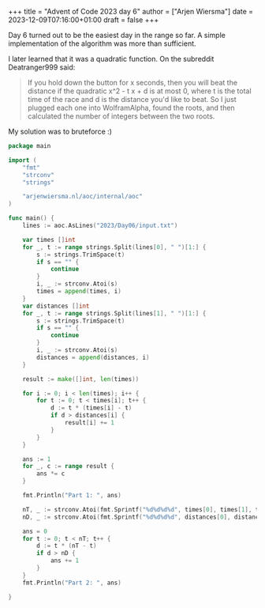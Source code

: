 +++
title = "Advent of Code 2023 day 6"
author = ["Arjen Wiersma"]
date = 2023-12-09T07:16:00+01:00
draft = false
+++

Day 6 turned out to be the easiest day in the range so far. A simple implementation of the algorithm was more than sufficient.

I later learned that it was a quadratic function. On the subreddit Deatranger999 said:

> If you hold down the button for x seconds, then you will beat the distance if the quadratic x^2 - t x + d is at most 0, where t is the total time of the race and d is the distance you'd like to beat. So I just plugged each one into WolframAlpha, found the roots, and then calculated the number of integers between the two roots.

My solution was to bruteforce :)

```go
package main

import (
	"fmt"
	"strconv"
	"strings"

	"arjenwiersma.nl/aoc/internal/aoc"
)

func main() {
	lines := aoc.AsLines("2023/Day06/input.txt")

	var times []int
	for _, t := range strings.Split(lines[0], " ")[1:] {
		s := strings.TrimSpace(t)
		if s == "" {
			continue
		}
		i, _ := strconv.Atoi(s)
		times = append(times, i)
	}
	var distances []int
	for _, t := range strings.Split(lines[1], " ")[1:] {
		s := strings.TrimSpace(t)
		if s == "" {
			continue
		}
		i, _ := strconv.Atoi(s)
		distances = append(distances, i)
	}

	result := make([]int, len(times))

	for i := 0; i < len(times); i++ {
		for t := 0; t < times[i]; t++ {
			d := t * (times[i] - t)
			if d > distances[i] {
				result[i] += 1
			}
		}
	}

	ans := 1
	for _, c := range result {
		ans *= c
	}

	fmt.Println("Part 1: ", ans)

	nT, _ := strconv.Atoi(fmt.Sprintf("%d%d%d%d", times[0], times[1], times[2], times[3]))
	nD, _ := strconv.Atoi(fmt.Sprintf("%d%d%d%d", distances[0], distances[1], distances[2], distances[3]))

	ans = 0
	for t := 0; t < nT; t++ {
		d := t * (nT - t)
		if d > nD {
			ans += 1
		}
	}
	fmt.Println("Part 2: ", ans)

}
```
